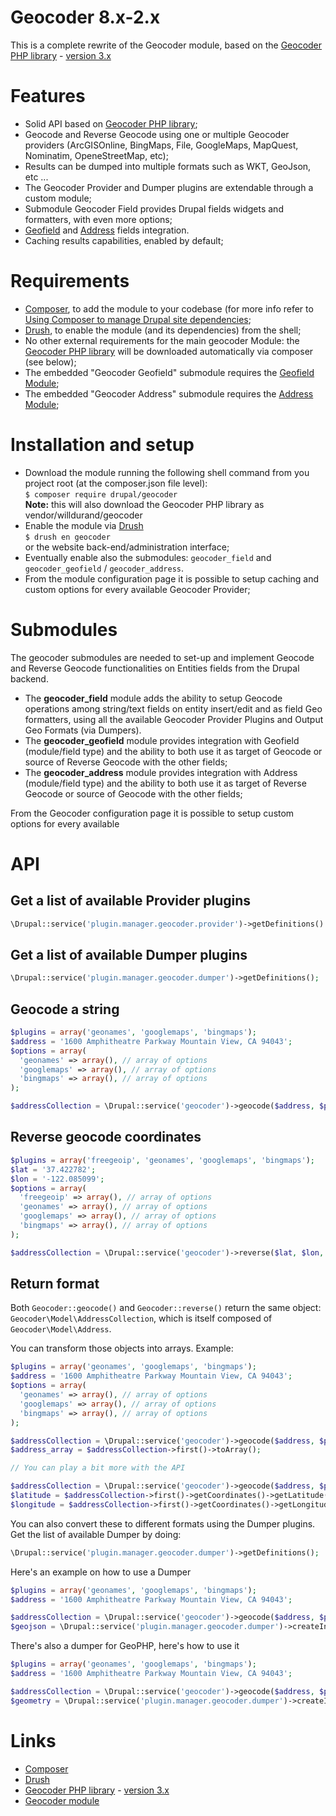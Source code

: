 # Geocoder 8.x-2.x

This is a complete rewrite of the Geocoder module, based on the
[Geocoder PHP library](http://geocoder-php.org) - [version 3.x](https://github.com/geocoder-php/Geocoder/tree/3.x)

# Features
* Solid API based on [Geocoder PHP library](href="http://geocoder-php.org);
* Geocode and Reverse Geocode using one or multiple Geocoder providers (ArcGISOnline, BingMaps, File, GoogleMaps, MapQuest, Nominatim, OpeneStreetMap, etc);
* Results can be dumped into multiple formats such as WKT, GeoJson, etc ...</li>
* The Geocoder Provider and Dumper plugins are extendable through a custom module;</li>
* Submodule Geocoder Field provides Drupal fields widgets and formatters, with even more options;</li>
* [Geofield](https://www.drupal.org/project/geofield) and [Address](https://www.drupal.org/project/address) fields integration.
* Caching results capabilities, enabled by default;

# Requirements
* [Composer](https://getcomposer.org/), to add the module to your codebase (for more info refer to [Using Composer to manage Drupal site dependencies](https://www.drupal.org/node/2718229);
* [Drush](http://drush.org), to enable the module (and its dependencies) from the shell;
* No other external requirements for the main geocoder Module: the [Geocoder PHP library](http://geocoder-php.org) will be downloaded automatically via composer (see below);
* The embedded "Geocoder Geofield" submodule requires the [Geofield Module](https://www.drupal.org/project/geofield);
* The embedded "Geocoder Address" submodule requires the [Address Module](https://www.drupal.org/project/address);

# Installation and setup
* Download the module running the following shell command from you project root (at the composer.json file level):  
  ```$ composer require drupal/geocoder```  
  **Note:** this will also download the Geocoder PHP library as vendor/willdurand/geocoder
* Enable the module via [Drush](http://drush.org)  
 ```$ drush en geocoder```  
 or the website back-end/administration interface;
* Eventually enable also the submodules: ```geocoder_field``` and ```geocoder_geofield``` / ```geocoder_address```.
* From the module configuration page it is possible to setup caching and custom options for every available Geocoder Provider; 

# Submodules
The geocoder submodules are needed to set-up and implement Geocode and Reverse Geocode functionalities on Entities fields from the Drupal backend.
* The **geocoder_field** module adds the ability to setup Geocode operations among string/text fields on entity insert/edit and as field Geo formatters,
using all the available Geocoder Provider Plugins and Output Geo Formats (via Dumpers).
* The **geocoder_geofield** module provides integration with Geofield (module/field type) and the ability to both use it as target of Geocode or source of Reverse Geocode with the other fields;
* The **geocoder_address** module provides integration with Address (module/field type) and the ability to both use it as target of Reverse Geocode or source of Geocode with the other fields;

From the Geocoder configuration page it is possible to setup custom options for every available 

# API

## Get a list of available Provider plugins

```php
\Drupal::service('plugin.manager.geocoder.provider')->getDefinitions()
```

## Get a list of available Dumper plugins

```php
\Drupal::service('plugin.manager.geocoder.dumper')->getDefinitions();
```

## Geocode a string

```php
$plugins = array('geonames', 'googlemaps', 'bingmaps');
$address = '1600 Amphitheatre Parkway Mountain View, CA 94043';
$options = array(
  'geonames' => array(), // array of options
  'googlemaps' => array(), // array of options
  'bingmaps' => array(), // array of options
);

$addressCollection = \Drupal::service('geocoder')->geocode($address, $plugins, $options);
```

## Reverse geocode coordinates

```php
$plugins = array('freegeoip', 'geonames', 'googlemaps', 'bingmaps');
$lat = '37.422782';
$lon = '-122.085099';
$options = array(
  'freegeoip' => array(), // array of options
  'geonames' => array(), // array of options
  'googlemaps' => array(), // array of options
  'bingmaps' => array(), // array of options
);

$addressCollection = \Drupal::service('geocoder')->reverse($lat, $lon, $plugins, $options);
```

## Return format

Both ```Geocoder::geocode()``` and ```Geocoder::reverse()```
return the same object: ```Geocoder\Model\AddressCollection```,
which is itself composed of ```Geocoder\Model\Address```.

You can transform those objects into arrays. Example:

```php
$plugins = array('geonames', 'googlemaps', 'bingmaps');
$address = '1600 Amphitheatre Parkway Mountain View, CA 94043';
$options = array(
  'geonames' => array(), // array of options
  'googlemaps' => array(), // array of options
  'bingmaps' => array(), // array of options
);

$addressCollection = \Drupal::service('geocoder')->geocode($address, $plugins, $options);
$address_array = $addressCollection->first()->toArray();

// You can play a bit more with the API

$addressCollection = \Drupal::service('geocoder')->geocode($address, $plugins, $options);
$latitude = $addressCollection->first()->getCoordinates()->getLatitude();
$longitude = $addressCollection->first()->getCoordinates()->getLongitude();
```

You can also convert these to different formats using the Dumper plugins.
Get the list of available Dumper by doing:

```php
\Drupal::service('plugin.manager.geocoder.dumper')->getDefinitions();
```

Here's an example on how to use a Dumper

```php
$plugins = array('geonames', 'googlemaps', 'bingmaps');
$address = '1600 Amphitheatre Parkway Mountain View, CA 94043';

$addressCollection = \Drupal::service('geocoder')->geocode($address, $plugins);
$geojson = \Drupal::service('plugin.manager.geocoder.dumper')->createInstance('geojson')->dump($addressCollection->first());
```

There's also a dumper for GeoPHP, here's how to use it

```php
$plugins = array('geonames', 'googlemaps', 'bingmaps');
$address = '1600 Amphitheatre Parkway Mountain View, CA 94043';

$addressCollection = \Drupal::service('geocoder')->geocode($address, $plugins);
$geometry = \Drupal::service('plugin.manager.geocoder.dumper')->createInstance('geometry')->dump($addressCollection->first());
```

# Links
* [Composer](https://getcomposer.org/)
* [Drush](http://drush.org)
* [Geocoder PHP library](http://geocoder-php.org) - [version 3.x](https://github.com/geocoder-php/Geocoder/tree/3.x)
* [Geocoder module](https://www.drupal.org/project/geocoder)
